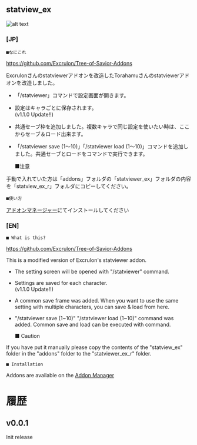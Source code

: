 statview_ex
--
![alt text](https://i.imgur.com/ybXYd88.png "JP Screenshot")  

### [JP]

	■なにこれ

https://github.com/Excrulon/Tree-of-Savior-Addons

Excrulonさんのstatviewerアドオンを改造したTorahamuさんのstatviewerアドオンを改造しました。   
* 「/statviewer」コマンドで設定画面が開きます。  
* 設定はキャラごとに保存されます。  
(v1.1.0 Update!!)  
* 共通セーブ枠を追加しました。複数キャラで同じ設定を使いたい時は、ここからセーブ＆ロード出来ます。  
* 「/statviewer save (1～10)」「/statviewer load (1～10)」コマンドを追加しました。共通セーブとロードをコマンドで実行できます。  

	■注意

手動で入れていた方は「addons」フォルダの「statviewer_ex」フォルダの内容を「statview_ex_r」フォルダにコピーしてください。  


	■使い方

[アドオンマネージャー](https://github.com/JTosAddon/Tree-of-Savior-Addon-Manager/releases)にてインストールしてください


### [EN]

	■ What is this?

https://github.com/Excrulon/Tree-of-Savior-Addons

This is a modified version of Excrulon's statviewer addon.  
* The setting screen will be opened with "/statviewer" command.  
* Settings are saved for each character.  
(v1.1.0 Update!!)  
* A common save frame was added. When you want to use the same setting with multiple characters, you can save & load from here.  
* "/statviewer save (1~10)" "/statviewer load (1~10)" command was added. Common save and load can be executed with command.  

	■ Caution

If you have put it manually please copy the contents of the "statview_ex" folder in the "addons" folder to the "statviewer_ex_r" folder.  

	■ Installation

Addons are available on the [Addon Manager](https://github.com/JTosAddon/Tree-of-Savior-Addon-Manager/releases)


# 履歴

## v0.0.1
Init release